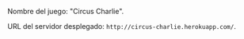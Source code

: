 Nombre del juego: "Circus Charlie".

URL del servidor desplegado: `http://circus-charlie.herokuapp.com/`.
